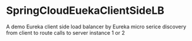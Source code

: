 # SpringCloudEuekaClientSideLB
A demo Eureka client side load balancer by Eureka micro serice discovery from client to route calls to server instance 1 or 2
